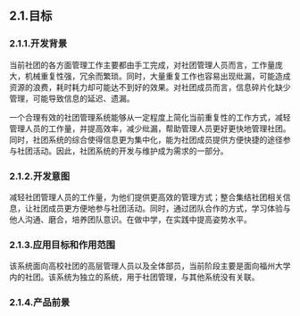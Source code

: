 ## 2.1.目标

### 2.1.1.开发背景

当前社团的各方面管理工作主要都由手工完成，对社团管理人员而言，工作量庞大，机械重复性强，冗余而繁琐。同时，大量重复工作也容易出现纰漏，可能造成资源的浪费，耗时耗力却可能达不到好的效果。对社团成员而言，信息碎片化缺少管理，可能导致信息的延迟、遗漏。

一个合理有效的社团管理系统能够从一定程度上简化当前重复性的工作方式，减轻管理人员的工作量，并提高效率，减少纰漏，帮助管理人员更好更快地管理社团。同时，社团系统的综合使得信息更为集中化，能为社团成员提供方便快捷的途径参与社团活动。因此，社团系统的开发与维护成为需求的一部分。

### 2.1.2.开发意图

减轻社团管理人员的工作量，为他们提供更高效的管理方式；整合集结社团相关信息，让社团成员更方便地参与社团活动。同时，通过团队合作的方式，学习体验与他人沟通、磨合，培养团队意识。在做中学，在实践中提高姿势水平。

### 2.1.3.应用目标和作用范围

该系统面向高校社团的高层管理人员以及全体部员，当前阶段主要是面向福州大学内的社团。该系统为独立的系统，用于社团管理，与其他系统没有关联。

### 2.1.4.产品前景

